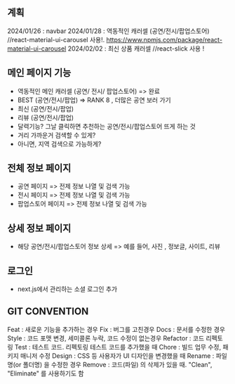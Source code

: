 ## 계획

2024/01/26 : navbar
2024/01/28 : 역동적인 캐러셀 (공연/전시/팝업스토어) //react-material-ui-carousel 사용!. https://www.npmjs.com/package/react-material-ui-carousel
2024/02/02 : 최신 상품 캐러셀 //react-slick 사용 !

## 메인 페이지 기능

- 역동적인 메인 캐러셀 (공연/ 전시/ 팝업스토어) => 완료
- BEST (공연/전시/팝업) => RANK 8 , 더많은 공연 보러 가기
- 최신 (공연/전시/팝업)
- 리뷰 (공연/전시/팝업)
- 달력기능? 그날 클릭하면 추천하는 공연/전시/팝업스토어 뜨게 하는 것
- 거리 가까운거 검색할 수 있게?
- 아니면, 지역 검색으로 가능하게?

## 전체 정보 페이지

- 공연 페이지
  => 전제 정보 나열 및 검색 가능
- 전시 페이지
  => 전제 정보 나열 및 검색 가능
- 팝업스토어 페이지
  => 전제 정보 나열 및 검색 가능

## 상세 정보 페이지

- 해당 공연/전시/팝업스토어 정보 상세
  => 예를 들어, 사진 , 정보글, 사이트, 리뷰

## 로그인

- next.js에서 관리하는 소셜 로그인 추가

## GIT CONVENTION

Feat : 새로운 기능을 추가하는 경우
Fix : 버그를 고친경우
Docs : 문서를 수정한 경우
Style : 코드 포맷 변경, 세미콜론 누락, 코드 수정이 없는경우
Refactor : 코드 리펙토링
Test : 테스트 코드. 리펙토링 테스트 코드를 추가했을 때
Chore : 빌드 업무 수정, 패키지 매니저 수정
Design : CSS 등 사용자가 UI 디자인을 변경했을 때
Rename : 파일명(or 폴더명) 을 수정한 경우
Remove : 코드(파일) 의 삭제가 있을 때. "Clean", "Eliminate" 를 사용하기도 함
